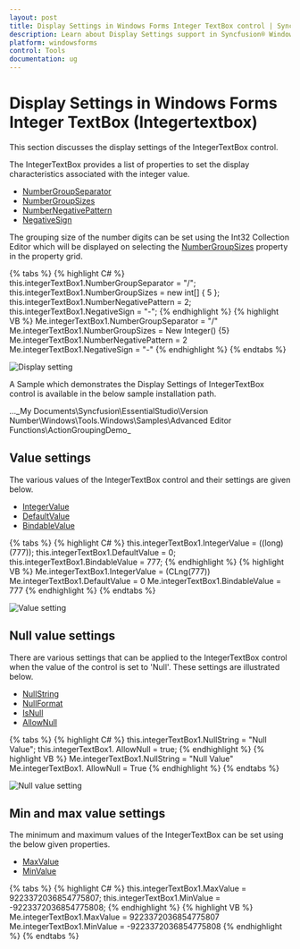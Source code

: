 ```yaml
---
layout: post
title: Display Settings in Windows Forms Integer TextBox control | Syncfusion®
description: Learn about Display Settings support in Syncfusion® Windows Forms Integer TextBox (Integertextbox) control and more details.
platform: windowsforms
control: Tools
documentation: ug
---
```


# Display Settings in Windows Forms Integer TextBox (Integertextbox)

This section discusses the display settings of the IntegerTextBox control.

The IntegerTextBox provides a list of properties to set the display characteristics associated with the integer value.

* [NumberGroupSeparator](https://help.syncfusion.com/cr/windowsforms/Syncfusion.Windows.Forms.Tools.NumericTextBox.html#Syncfusion_Windows_Forms_Tools_NumericTextBox_NumberGroupSeparator)
* [NumberGroupSizes](https://help.syncfusion.com/cr/windowsforms/Syncfusion.Windows.Forms.Tools.NumericTextBox.html#Syncfusion_Windows_Forms_Tools_NumericTextBox_NumberGroupSizes)
* [NumberNegativePattern](https://help.syncfusion.com/cr/windowsforms/Syncfusion.Windows.Forms.Tools.NumericTextBox.html#Syncfusion_Windows_Forms_Tools_NumericTextBox_NumberNegativePattern)
* [NegativeSign](https://help.syncfusion.com/cr/windowsforms/Syncfusion.Windows.Forms.Tools.NumberTextBoxBase.html#Syncfusion_Windows_Forms_Tools_NumberTextBoxBase_NegativeSign)


The grouping size of the number digits can be set using the Int32 Collection Editor which will be displayed on selecting the [NumberGroupSizes](https://help.syncfusion.com/cr/windowsforms/Syncfusion.Windows.Forms.Tools.NumericTextBox.html#Syncfusion_Windows_Forms_Tools_NumericTextBox_NumberGroupSizes) property in the property grid.

{% tabs %}
{% highlight C# %}
this.integerTextBox1.NumberGroupSeparator = "/";
this.integerTextBox1.NumberGroupSizes = new int[] { 5 };
this.integerTextBox1.NumberNegativePattern = 2;
this.integerTextBox1.NegativeSign = "-";
{% endhighlight %}
{% highlight VB %}
Me.integerTextBox1.NumberGroupSeparator = "/"
Me.integerTextBox1.NumberGroupSizes = New Integer() {5}
Me.integerTextBox1.NumberNegativePattern = 2
Me.integerTextBox1.NegativeSign = "-"
{% endhighlight %}
{% endtabs %}

![Display setting](Overview_images/Overview_img442.png) 


A Sample which demonstrates the Display Settings of IntegerTextBox control is available in the below sample installation path.

…\_My Documents\Syncfusion\EssentialStudio\Version Number\Windows\Tools.Windows\Samples\Advanced Editor Functions\ActionGroupingDemo_

## Value settings

The various values of the IntegerTextBox control and their settings are given below.

* [IntegerValue](https://help.syncfusion.com/cr/windowsforms/Syncfusion.Windows.Forms.Tools.IntegerTextBox.html#Syncfusion_Windows_Forms_Tools_IntegerTextBox_IntegerValue)
* [DefaultValue](https://help.syncfusion.com/cr/windowsforms/Syncfusion.Windows.Forms.Tools.NumberTextBoxBase.html#Syncfusion_Windows_Forms_Tools_NumberTextBoxBase_DefaultValue)
* [BindableValue](https://help.syncfusion.com/cr/windowsforms/Syncfusion.Windows.Forms.Tools.NumberTextBoxBase.html#Syncfusion_Windows_Forms_Tools_NumberTextBoxBase_BindableValue)

{% tabs %}
{% highlight C# %}
this.integerTextBox1.IntegerValue = ((long)(777));
this.integerTextBox1.DefaultValue = 0;
this.integerTextBox1.BindableValue = 777;
{% endhighlight %}
{% highlight VB %}
Me.integerTextBox1.IntegerValue = (CLng(777))
Me.integerTextBox1.DefaultValue = 0
Me.integerTextBox1.BindableValue = 777
{% endhighlight %}
{% endtabs %}

![Value setting](Overview_images/Overview_img443.png) 


## Null value settings

There are various settings that can be applied to the IntegerTextBox control when the value of the control is set to 'Null'. These settings are illustrated below.

* [NullString](https://help.syncfusion.com/cr/windowsforms/Syncfusion.Windows.Forms.Tools.NumberTextBoxBase.html#Syncfusion_Windows_Forms_Tools_NumberTextBoxBase_NullString)
* [NullFormat](https://help.syncfusion.com/cr/windowsforms/Syncfusion.Windows.Forms.Tools.NumberTextBoxBase.html#Syncfusion_Windows_Forms_Tools_NumberTextBoxBase_NullFormat)
* [IsNull](https://help.syncfusion.com/cr/windowsforms/Syncfusion.Windows.Forms.Tools.NumberTextBoxBase.html#Syncfusion_Windows_Forms_Tools_NumberTextBoxBase_IsNull)
* [AllowNull](https://help.syncfusion.com/cr/windowsforms/Syncfusion.Windows.Forms.Tools.NumberTextBoxBase.html#Syncfusion_Windows_Forms_Tools_NumberTextBoxBase_AllowNull)

{% tabs %}
{% highlight C# %}
this.integerTextBox1.NullString = "Null Value";
this.integerTextBox1. AllowNull = true;
{% endhighlight %}
{% highlight VB %}
Me.integerTextBox1.NullString = "Null Value"
Me.integerTextBox1. AllowNull = True
{% endhighlight %}
{% endtabs %}

![Null value setting](Overview_images/Overview_img444.png) 


## Min and max value settings

The minimum and maximum values of the IntegerTextBox can be set using the below given properties.

* [MaxValue](https://help.syncfusion.com/cr/windowsforms/Syncfusion.Windows.Forms.Tools.IntegerTextBox.html#Syncfusion_Windows_Forms_Tools_IntegerTextBox_MaxValue)
* [MinValue](https://help.syncfusion.com/cr/windowsforms/Syncfusion.Windows.Forms.Tools.IntegerTextBox.html#Syncfusion_Windows_Forms_Tools_IntegerTextBox_MinValue)

{% tabs %}
{% highlight C# %}
this.integerTextBox1.MaxValue = 9223372036854775807;
this.integerTextBox1.MinValue = -9223372036854775808;
{% endhighlight %}
{% highlight  VB %}
Me.integerTextBox1.MaxValue = 9223372036854775807
Me.integerTextBox1.MinValue = -9223372036854775808
{% endhighlight %}
{% endtabs %}

